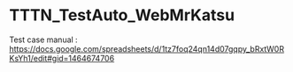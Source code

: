 # TTTN_TestAuto_WebMrKatsu

Test case manual : https://docs.google.com/spreadsheets/d/1tz7foq24qn14d07gqpy_bRxtW0RKsYh1/edit#gid=1464674706
